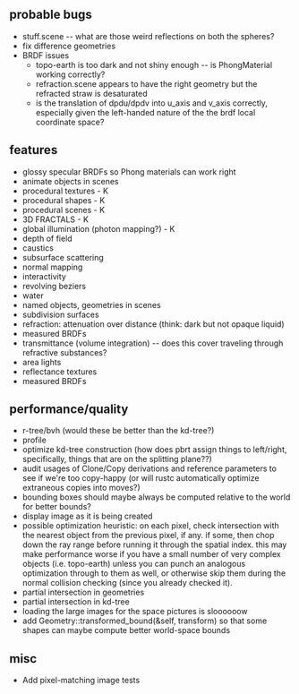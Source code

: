 ## probable bugs
- stuff.scene -- what are those weird reflections on both the spheres?
- fix difference geometries
- BRDF issues
  - topo-earth is too dark and not shiny enough -- is PhongMaterial working correctly?
  - refraction.scene appears to have the right geometry but the refracted straw is desaturated
  - is the translation of dpdu/dpdv into u_axis and v_axis correctly, especially given the left-handed nature of the the brdf local coordinate space?

## features
- glossy specular BRDFs so Phong materials can work right
- animate objects in scenes
- procedural textures - K
- procedural shapes - K
- procedural scenes - K
- 3D FRACTALS - K
- global illumination (photon mapping?) - K
- depth of field
- caustics
- subsurface scattering
- normal mapping
- interactivity
- revolving beziers
- water
- named objects, geometries in scenes
- subdivision surfaces
- refraction: attenuation over distance (think: dark but not opaque liquid)
- measured BRDFs
- transmittance (volume integration) -- does this cover traveling through refractive substances?
- area lights
- reflectance textures
- measured BRDFs

## performance/quality
- r-tree/bvh (would these be better than the kd-tree?)
- profile
- optimize kd-tree construction (how does pbrt assign things to left/right, specifically, things that are on the splitting plane??)
- audit usages of Clone/Copy derivations and reference parameters to see if we're too copy-happy (or will rustc automatically optimize extraneous copies into moves?)
- bounding boxes should maybe always be computed relative to the world for better bounds?
- display image as it is being created
- possible optimization heuristic: on each pixel, check intersection with the nearest object from the previous pixel, if any. if some, then chop down the ray range before running it through the spatial index. this may make performance worse if you have a small number of very complex objects (i.e. topo-earth) unless you can punch an analogous optimization through to them as well, or otherwise skip them during the normal collision checking (since you already checked it).
- partial intersection in geometries
- partial intersection in kd-tree
- loading the large images for the space pictures is sloooooow
- add Geometry::transformed_bound(&self, transform) so that some shapes can maybe compute better world-space bounds

## misc
- Add pixel-matching image tests

